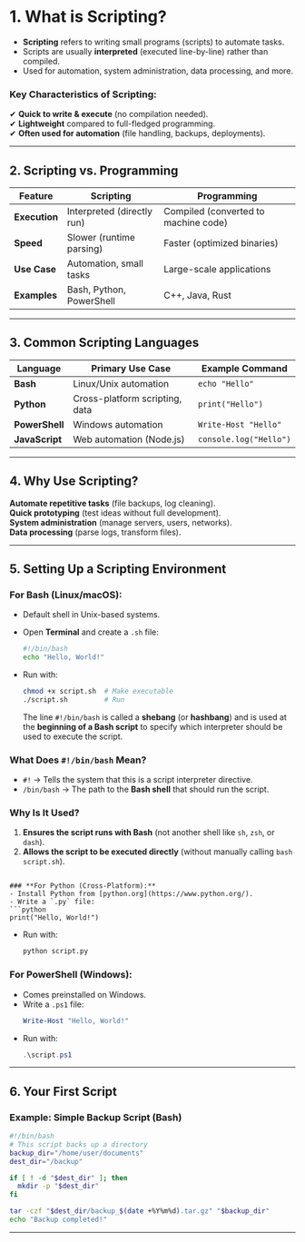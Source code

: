 # **1. What is Scripting?**  
- **Scripting** refers to writing small programs (scripts) to automate tasks.  
- Scripts are usually **interpreted** (executed line-by-line) rather than compiled.  
- Used for automation, system administration, data processing, and more.  

### **Key Characteristics of Scripting:**  
✔ **Quick to write & execute** (no compilation needed).  
✔ **Lightweight** compared to full-fledged programming.  
✔ **Often used for automation** (file handling, backups, deployments).  

---

## **2. Scripting vs. Programming**  
| **Feature**       | **Scripting**               | **Programming**               |  
|------------------|---------------------------|------------------------------|  
| **Execution**    | Interpreted (directly run) | Compiled (converted to machine code) |  
| **Speed**        | Slower (runtime parsing)   | Faster (optimized binaries)   |  
| **Use Case**     | Automation, small tasks    | Large-scale applications      |  
| **Examples**     | Bash, Python, PowerShell   | C++, Java, Rust              |  

---

## **3. Common Scripting Languages**  
| **Language**   | **Primary Use Case**               | **Example Command** |  
|--------------|----------------------------------|-------------------|  
| **Bash**     | Linux/Unix automation            | `echo "Hello"`    |  
| **Python**   | Cross-platform scripting, data   | `print("Hello")`  |  
| **PowerShell** | Windows automation             | `Write-Host "Hello"` |  
| **JavaScript** | Web automation (Node.js)      | `console.log("Hello")` |  

---

## **4. Why Use Scripting?**  
 **Automate repetitive tasks** (file backups, log cleaning).  
**Quick prototyping** (test ideas without full development).  
**System administration** (manage servers, users, networks).  
**Data processing** (parse logs, transform files).  

---

## **5. Setting Up a Scripting Environment**  
### **For Bash (Linux/macOS):**  
- Default shell in Unix-based systems.  
- Open **Terminal** and create a `.sh` file:  
  ```sh
  #!/bin/bash  
  echo "Hello, World!"  
  ```
- Run with:  
  ```sh
  chmod +x script.sh  # Make executable  
  ./script.sh         # Run  
  ```

  The line `#!/bin/bash` is called a **shebang** (or **hashbang**) and is used at the **beginning of a Bash script** to specify which interpreter should be used to execute the script.

### **What Does `#!/bin/bash` Mean?**
- `#!` → Tells the system that this is a script interpreter directive.  
- `/bin/bash` → The path to the **Bash shell** that should run the script.  

### **Why Is It Used?**
1. **Ensures the script runs with Bash** (not another shell like `sh`, `zsh`, or `dash`).  
2. **Allows the script to be executed directly** (without manually calling `bash script.sh`).  

  ```

### **For Python (Cross-Platform):**  
- Install Python from [python.org](https://www.python.org/).  
- Write a `.py` file:  
  ```python
  print("Hello, World!")  
  ```
- Run with:  
  ```sh
  python script.py  
  ```

### **For PowerShell (Windows):**  
- Comes preinstalled on Windows.  
- Write a `.ps1` file:  
  ```powershell
  Write-Host "Hello, World!"  
  ```
- Run with:  
  ```powershell
  .\script.ps1  
  ```

---

## **6. Your First Script**  
### **Example: Simple Backup Script (Bash)**  
```sh
#!/bin/bash  
# This script backs up a directory  
backup_dir="/home/user/documents"  
dest_dir="/backup"  

if [ ! -d "$dest_dir" ]; then  
  mkdir -p "$dest_dir"  
fi  

tar -czf "$dest_dir/backup_$(date +%Y%m%d).tar.gz" "$backup_dir"  
echo "Backup completed!"  
```

---
